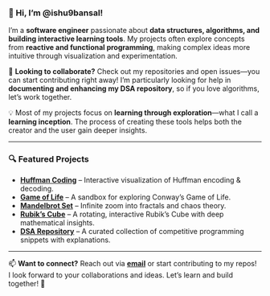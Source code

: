 ### 👋 Hi, I’m @ishu9bansal!  

I’m a **software engineer** passionate about **data structures, algorithms, and building interactive learning tools**. My projects often explore concepts from **reactive and functional programming**, making complex ideas more intuitive through visualization and experimentation.  

🚀 **Looking to collaborate?** Check out my repositories and open issues—you can start contributing right away! I’m particularly looking for help in **documenting and enhancing my DSA repository**, so if you love algorithms, let’s work together.  

💡 Most of my projects focus on **learning through exploration**—what I call a **learning inception**. The process of creating these tools helps both the creator and the user gain deeper insights.  

---

### 🔍 Featured Projects  
- **[Huffman Coding](https://ishu9bansal.github.io/huffman)** – Interactive visualization of Huffman encoding & decoding.  
- **[Game of Life](https://ishu9bansal.github.io/game-of-life)** – A sandbox for exploring Conway’s Game of Life.  
- **[Mandelbrot Set](https://ishu9bansal.github.io/mandelbrot)** – Infinite zoom into fractals and chaos theory.  
- **[Rubik’s Cube](https://ishu9bansal.github.io/rubik_cube/)** – A rotating, interactive Rubik’s Cube with deep mathematical insights.  
- **[DSA Repository](https://ishu9bansal.github.io/ideone/)** – A curated collection of competitive programming snippets with explanations.  

---

📫 **Want to connect?** Reach out via **[email](mailto:ishubansal1400@gmail.com)** or start contributing to my repos!  
I look forward to your collaborations and ideas. Let’s learn and build together! 🚀  
